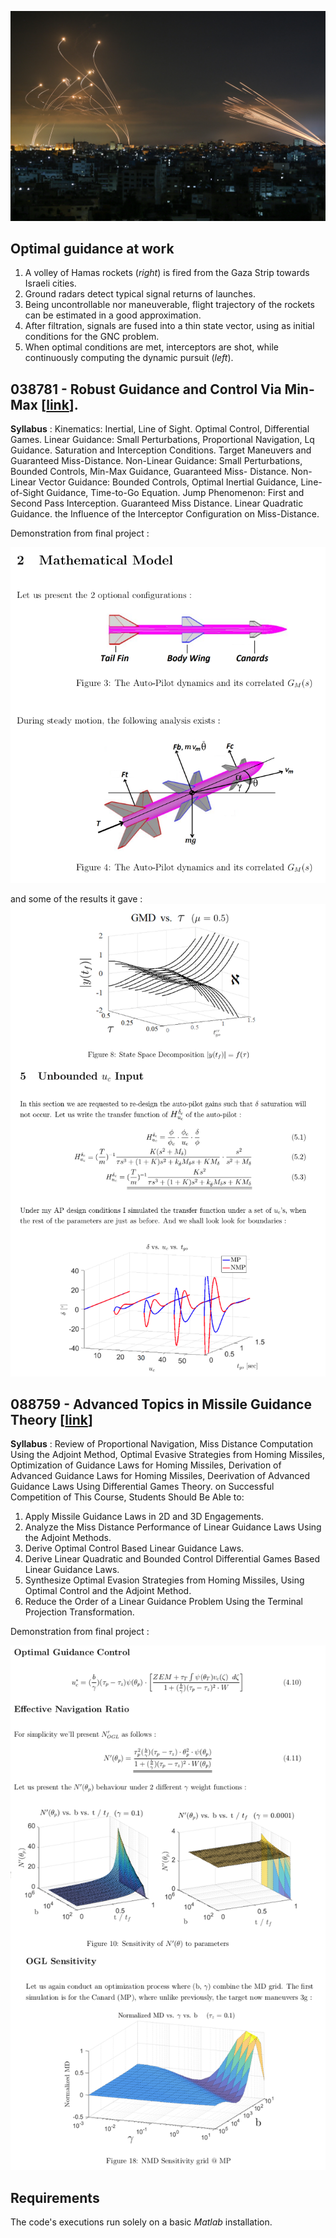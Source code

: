 ![alt text](https://github.com/Daniboy370/Missile-Guidance/blob/master/Project_3/Iron-Dome.jpg)

## Optimal guidance at work


1. A volley of Hamas rockets (*right*) is fired from the Gaza Strip towards Israeli cities.
2. Ground radars detect typical signal returns of launches.
3. Being uncontrollable nor maneuverable, flight trajectory of the rockets can be estimated in a good approximation.
4. After filtration, signals are fused into a thin state vector, using as initial conditions for the GNC problem.
5. When optimal conditions are met, interceptors are shot, while continuously computing the dynamic pursuit (*left*). 


## 038781 - Robust Guidance and Control Via Min-Max [[link](https://www.graduate.technion.ac.il/Subjects.Eng/?SUB=038781&SEM=201702)].

**Syllabus** :
Kinematics: Inertial, Line of Sight. Optimal Control, Differential Games. 
Linear Guidance: Small Perturbations, Proportional Navigation, Lq Guidance. 
Saturation and Interception Conditions. Target Maneuvers and Guaranteed Miss-Distance. 
Non-Linear Guidance: Small Perturbations, Bounded Controls, Min-Max Guidance, 
Guaranteed Miss- Distance. Non-Linear Vector Guidance: Bounded Controls, 
Optimal Inertial Guidance, Line-of-Sight Guidance, Time-to-Go Equation. Jump Phenomenon: 
First and Second Pass Interception. Guaranteed Miss Distance. Linear Quadratic Guidance. 
the Influence of the Interceptor Configuration on Miss-Distance.

Demonstration from final project :

![alt text](https://github.com/Daniboy370/Missile-Guidance/blob/master/Project_3/missile.png)

and some of the results it gave :
![alt text](https://github.com/Daniboy370/Missile-Guidance/blob/master/Project_3/robust.png)

## 088759 - Advanced Topics in Missile Guidance Theory [[link](https://www.graduate.technion.ac.il/Subjects.Eng/?Sub=88759)]

**Syllabus** :
Review of Proportional Navigation, Miss Distance Computation Using the Adjoint Method, Optimal Evasive Strategies from Homing Missiles, Optimization of Guidance Laws for Homing Missiles, Derivation of Advanced Guidance Laws for Homing Missiles, Deerivation of Advanced Guidance Laws Using Differential Games Theory. on Successful Competition of This Course, Students Should Be Able to: 
1. Apply Missile Guidance Laws in 2D and 3D Engagements. 
2. Analyze the Miss Distance Performance of Linear Guidance Laws Using the Adjoint Methods. 
3. Derive Optimal Control Based Linear Guidance Laws. 
4. Derive Linear Quadratic and Bounded Control Differential Games Based Linear Guidance Laws. 
5. Synthesize Optimal Evasion Strategies from Homing Missiles, Using Optimal Control and the Adjoint Method. 
6. Reduce the Order of a Linear Guidance Problem Using the Terminal Projection Transformation. 

Demonstration from final project :


![alt text](https://github.com/Daniboy370/Missile-Guidance/blob/master/Project_3/ATMG.png)

## Requirements
The code's executions run solely on a basic *Matlab* installation.
